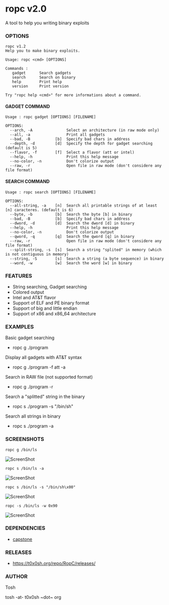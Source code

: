 ropc v2.0
====

A tool to help you writing binary exploits


### OPTIONS

```
ropc v1.2
Help you to make binary exploits.

Usage: ropc <cmd> [OPTIONS]

Commands :
   gadget      Search gadgets
   search      Search on binary
   help        Print help
   version     Print version

Try "ropc help <cmd>" for more informations about a command.

```

#### GADGET COMMAND

```
Usage : ropc gadget [OPTIONS] [FILENAME]

OPTIONS:
  --arch, -A               Select an architecture (in raw mode only)
  --all, -a                Print all gadgets
  --bad, -B           [b]  Specify bad chars in address
  --depth, -d         [d]  Specify the depth for gadget searching (default is 5)
  --flavor, -f        [f]  Select a flavor (att or intel)
  --help, -h               Print this help message
  --no-color, -n           Don't colorize output
  --raw, -r                Open file in raw mode (don't considere any file format)
```

#### SEARCH COMMAND

```
Usage : ropc search [OPTIONS] [FILENAME]

OPTIONS:
  --all-string, -a    [n]  Search all printable strings of at least [n] caracteres. (default is 6)
  --byte, -b          [b]  Search the byte [b] in binary
  --bad, -B           [b]  Specify bad chars in address
  --dword, -d         [d]  Search the dword [d] in binary
  --help, -h               Print this help message
  --no-color, -n           Don't colorize output
  --qword, -q         [q]  Search the qword [q] in binary
  --raw, -r                Open file in raw mode (don't considere any file format)
  --split-string, -s  [s]  Search a string "splited" in memory (which is not contiguous in memory)
  --string, -S        [s]  Search a string (a byte sequence) in binary
  --word, -w          [w]  Search the word [w] in binary
```


### FEATURES
* String searching, Gadget searching
* Colored output
* Intel and AT&T flavor
* Support of ELF and PE binary format
* Support of big and little endian
* Support of x86 and x86_64 architecture


### EXAMPLES

Basic gadget searching

* ropc g ./program 

Display all gadgets with AT&T syntax

* ropc g ./program -f att -a

Search in RAW file (not supported format)

* ropc g ./program -r

Search a "splitted" string in the binary

* ropc s ./program -s "/bin/sh"

Search all strings in binary

* ropc s ./program -a

### SCREENSHOTS

```
ropc g /bin/ls
```

![ScreenShot](https://t0x0sh.org/repo/RopC/screens/screen1.png)

```
ropc s /bin/ls -a
```

![ScreenShot](https://t0x0sh.org/repo/RopC/screens/screen2.png)

```
ropc s /bin/ls -s "/bin/sh\x00"
```

![ScreenShot](https://t0x0sh.org/repo/RopC/screens/screen3.png)

```
ropc -s /bin/ls -w 0x90
```

![ScreenShot](https://t0x0sh.org/repo/RopC/screens/screen4.png)


### DEPENDENCIES
- [capstone](http://capstone-engine.org/)

### RELEASES
- https://t0x0sh.org/repo/RopC/releases/

### AUTHOR
Tosh 

tosh -at- t0x0sh ~dot~ org

